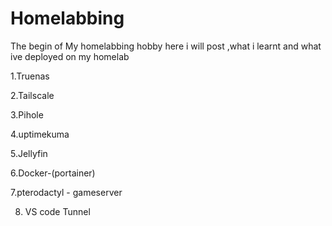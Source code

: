 # Homelabbing
The begin of My homelabbing hobby here i will post ,what i learnt and what ive deployed on my homelab

1.Truenas

2.Tailscale

3.Pihole

4.uptimekuma

5.Jellyfin

6.Docker-(portainer)

7.pterodactyl - gameserver

8. VS code Tunnel 

